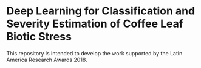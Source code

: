 # Deep Learning for Classification and Severity Estimation of Coffee Leaf Biotic Stress

This repository is intended to develop the work supported by the Latin America Research Awards 2018.

